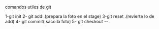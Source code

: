 comandos utiles de git

1-git init
2- git add .(prepara la foto en el stage)
3-git reset .(revierte lo de add)
4- git commit( saco la foto)
5- git checkout -- .
